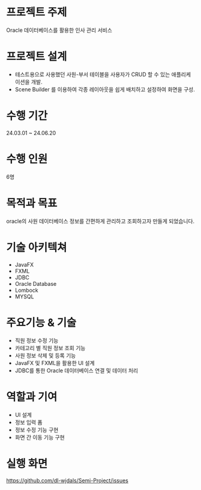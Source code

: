 # 프로젝트 주제
Oracle 데이터베이스를 활용한 인사 관리 서비스

# 프로젝트 설계
+ 테스트용으로 사용했던 사원-부서 테이블을 사용자가 CRUD 할 수 있는 애플리케이션을 개발.
+ Scene Builder 를 이용하여 각종 레이아웃을 쉽게 배치하고 설정하여 화면을 구성.

# 수행 기간 
24.03.01 ~ 24.06.20

# 수행 인원 
6명

# 목적과 목표
oracle의 사원 데이터베이스 정보를 간편하게 관리하고 조회하고자 만들게 되었습니다.

# 기술 아키텍쳐
- JavaFX
- FXML
- JDBC
- Oracle Database
- Lombock
- MYSQL
  
# 주요기능 & 기술
- 직원 정보 수정 기능
- 카테고리 별 직원 정보 조회 기능
- 사원 정보 삭제 및 등록 기능
- JavaFX 및 FXML을 활용한 UI 설계
- JDBC를 통한 Oracle 데이터베이스 연결 및 데이터 처리
  
# 역할과 기여
- UI 설계
- 정보 입력 폼
- 정보 수정 기능 구현
- 화면 간 이동 기능 구현
  
# 실행 화면
https://github.com/dl-wjdals/Semi-Project/issues
